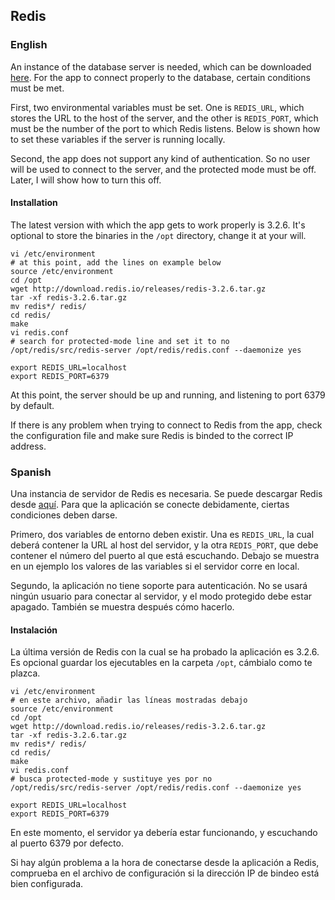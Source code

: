 ## Redis

### English

An instance of the database server is needed, which can be downloaded [here](https://redis.io/download). For the app to connect properly to the database, certain conditions must be met.

First, two environmental variables must be set. One is ``REDIS_URL``, which stores the URL to the host of the server, and the other is ``REDIS_PORT``, which must be the number of the port to which Redis listens. Below is shown how to set these variables if the server is running locally.

Second, the app does not support any kind of authentication. So no user will be used to connect to the server, and the protected mode must be off. Later, I will show how to turn this off.

#### Installation

The latest version with which the app gets to work properly is 3.2.6. It's optional to store the binaries in the ``/opt`` directory, change it at your will.

```
vi /etc/environment
# at this point, add the lines on example below
source /etc/environment
cd /opt
wget http://download.redis.io/releases/redis-3.2.6.tar.gz
tar -xf redis-3.2.6.tar.gz
mv redis*/ redis/
cd redis/
make
vi redis.conf
# search for protected-mode line and set it to no
/opt/redis/src/redis-server /opt/redis/redis.conf --daemonize yes
```

```
export REDIS_URL=localhost
export REDIS_PORT=6379
```

At this point, the server should be up and running, and listening to port 6379 by default.

If there is any problem when trying to connect to Redis from the app, check the configuration file and make sure Redis is binded to the correct IP address.

### Spanish

Una instancia de servidor de Redis es necesaria. Se puede descargar Redis desde [aquí](https://redis.io/download). Para que la aplicación se conecte debidamente, ciertas condiciones deben darse.

Primero, dos variables de entorno deben existir. Una es ``REDIS_URL``, la cual deberá contener la URL al host del servidor, y la otra ``REDIS_PORT``, que debe contener el número del puerto al que está escuchando. Debajo se muestra en un ejemplo los valores de las variables si el servidor corre en local.

Segundo, la aplicación no tiene soporte para autenticación. No se usará ningún usuario para conectar al servidor, y el modo protegido debe estar apagado. También se muestra después cómo hacerlo.

#### Instalación

La última versión de Redis con la cual se ha probado la aplicación es 3.2.6. Es opcional guardar los ejecutables en la carpeta ``/opt``, cámbialo como te plazca.

```
vi /etc/environment
# en este archivo, añadir las líneas mostradas debajo
source /etc/environment
cd /opt
wget http://download.redis.io/releases/redis-3.2.6.tar.gz
tar -xf redis-3.2.6.tar.gz
mv redis*/ redis/
cd redis/
make
vi redis.conf
# busca protected-mode y sustituye yes por no
/opt/redis/src/redis-server /opt/redis/redis.conf --daemonize yes
```

```
export REDIS_URL=localhost
export REDIS_PORT=6379
```

En este momento, el servidor ya debería estar funcionando, y escuchando al puerto 6379 por defecto.

Si hay algún problema a la hora de conectarse desde la aplicación a Redis, comprueba en el archivo de configuración si la dirección IP de bindeo está bien configurada.